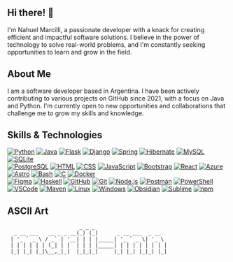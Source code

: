 ## Hi there! 👋

I'm Nahuel Marcilli, a passionate developer with a knack for creating efficient and impactful software solutions. I believe in the power of technology to solve real-world problems, and I'm constantly seeking opportunities to learn and grow in the field.

## About Me

I am a software developer based in Argentina. I have been actively contributing to various projects on GitHub since 2021, with a focus on Java and Python. I'm currently open to new opportunities and collaborations that challenge me to grow my skills and knowledge.

## Skills & Technologies

[![Python](https://skillicons.dev/icons?i=py)](https://www.python.org) 
[![Java](https://skillicons.dev/icons?i=java)](https://www.java.com) 
[![Flask](https://skillicons.dev/icons?i=flask)](https://flask.palletsprojects.com/) 
[![Django](https://skillicons.dev/icons?i=django)](https://www.djangoproject.com/) 
[![Spring](https://skillicons.dev/icons?i=spring)](https://spring.io/) 
[![Hibernate](https://skillicons.dev/icons?i=hibernate)](https://hibernate.org/) 
[![MySQL](https://skillicons.dev/icons?i=mysql)](https://www.mysql.com/) 
[![SQLite](https://skillicons.dev/icons?i=sqlite)](https://www.sqlite.org/)  
[![PostgreSQL](https://skillicons.dev/icons?i=postgres)](https://www.postgresql.org/) 
[![HTML](https://skillicons.dev/icons?i=html)](https://developer.mozilla.org/en-US/docs/Web/HTML) 
[![CSS](https://skillicons.dev/icons?i=css)](https://developer.mozilla.org/en-US/docs/Web/CSS) 
[![JavaScript](https://skillicons.dev/icons?i=js)](https://developer.mozilla.org/en-US/docs/Web/JavaScript) 
[![Bootstrap](https://skillicons.dev/icons?i=bootstrap)](https://getbootstrap.com/) 
[![React](https://skillicons.dev/icons?i=react)](https://react.dev) 
[![Azure](https://skillicons.dev/icons?i=azure)](https://azure.microsoft.com/) 
[![Astro](https://skillicons.dev/icons?i=astro)](https://astro.build/) 
[![Bash](https://skillicons.dev/icons?i=bash)](https://www.gnu.org/software/bash/) 
[![C](https://skillicons.dev/icons?i=c)](https://en.wikipedia.org/wiki/C_(programming_language)) 
[![Docker](https://skillicons.dev/icons?i=docker)](https://www.docker.com/)  
[![Figma](https://skillicons.dev/icons?i=figma)](https://www.figma.com/) 
[![Haskell](https://skillicons.dev/icons?i=haskell)](https://www.haskell.org/) 
[![GitHub](https://skillicons.dev/icons?i=github)](https://github.com/) 
[![Git](https://skillicons.dev/icons?i=git)](https://git-scm.com/) 
[![Node.js](https://skillicons.dev/icons?i=nodejs)](https://nodejs.org/) 
[![Postman](https://skillicons.dev/icons?i=postman)](https://www.postman.com/) 
[![PowerShell](https://skillicons.dev/icons?i=powershell)](https://learn.microsoft.com/en-us/powershell/) 
[![VSCode](https://skillicons.dev/icons?i=vscode)](https://code.visualstudio.com/) 
[![Maven](https://skillicons.dev/icons?i=maven)](https://maven.apache.org/) 
[![Linux](https://skillicons.dev/icons?i=linux)](https://www.linux.org/) 
[![Windows](https://skillicons.dev/icons?i=windows)](https://www.microsoft.com/windows) 
[![Obsidian](https://skillicons.dev/icons?i=obsidian)](https://obsidian.md/) 
[![Sublime](https://skillicons.dev/icons?i=sublime)](https://www.sublimetext.com/) 
[![npm](https://skillicons.dev/icons?i=npm)](https://www.npmjs.com/)

## ASCII Art

```
                       _ _ _                       
  _ __ ___   __ _ _ __(_) (_)      _ __ ___  _ __  
 | '_ ` _ \ / _` | '__| | | |_____| '_ ` _ \| '_ \ 
 | | | | | | (_| | |  | | | |_____| | | | | | | | |
 |_| |_| |_|\__,_|_|  |_|_|_|     |_| |_| |_|_| |_|
                                                   
```
